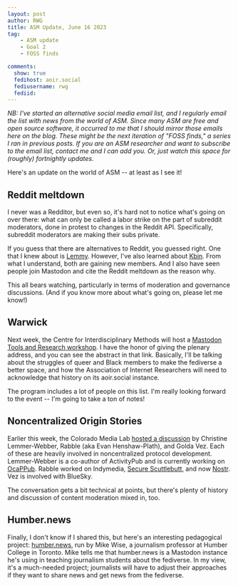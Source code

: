 ```yaml
---
layout: post
author: RWG
title: ASM Update, June 16 2023
tag:
    - ASM update
    - Goal 2
    - FOSS finds

comments: 
  show: true
  fedihost: aoir.social
  fediusername: rwg
  fediid:
---
```

*NB: I've started an alternative social media email list, and I regularly email the list with news from the world of ASM. Since many ASM are free and open source software, it occurred to me that I should mirror those emails here on the blog. These might be the next iteration of "FOSS finds," a series I ran in previous posts. If you are an ASM researcher and want to subscribe to the email list, contact me and I can add you. Or, just watch this space for (roughly) fortnightly updates.*

Here's an update on the world of ASM -- at least as I see it!

<!-- more -->

## Reddit meltdown

I never was a Redditor, but even so, it's hard not to notice what's going on over there: what can only be called a labor strike on the part of subreddit moderators, done in protest to changes in the Reddit API. Specifically, subreddit moderators are making their subs private.

If you guess that there are alternatives to Reddit, you guessed right. One that I knew about is [Lemmy](https://join-lemmy.org/). However, I've also learned about [Kbin](https://github.com/ernestwisniewski/kbin). From what I understand, both are gaining new members. And I also have seen people join Mastodon and cite the Reddit meltdown as the reason why.

This all bears watching, particularly in terms of moderation and governance discussions. (And if you know more about what's going on, please let me know!)

## Warwick

Next week, the Centre for Interdisciplinary Methods will host a [Mastodon Tools and Research workshop](https://events.teams.microsoft.com/event/4d682da3-3b4e-4909-9239-743d86cc7dcc@09bacfbd-47ef-4465-9265-3546f2eaf6bc). I have the honor of giving the plenary address, and you can see the abstract in that link. Basically, I'll be talking about the struggles of queer and Black members to make the fediverse a better space, and how the Association of Internet Researchers will need to acknowledge that history on its aoir.social instance.

The program includes a lot of people on this list. I'm really looking forward to the event -- I'm going to take a ton of notes!

## Noncentralized Origin Stories

Earlier this week, the Colorado Media Lab [hosted a discussion](https://www.colorado.edu/lab/medlab/2023/06/06/open-social-media-origin-stories) by Christine Lemmer-Webber, Rabble (aka Evan Henshaw-Plath), and Golda Vez. Each of these are heavily involved in noncentralized protocol development. Lemmer-Webber is a co-author of ActivityPub and is currently working on [OcaPPub](https://gitlab.com/spritely/ocappub). Rabble worked on Indymedia, [Secure Scuttlebutt](https://en.wikipedia.org/wiki/Secure_Scuttlebutt), and now [Nostr](https://en.wikipedia.org/wiki/Nostr). Vez is involved with BlueSky.

The conversation gets a bit technical at points, but there's plenty of history and discussion of content moderation mixed in, too.

## Humber.news
Finally, I don't know if I shared this, but here's an interesting pedagogical project: [humber.news](https://humber.news), run by Mike Wise, a journalism professor at Humber College in Toronto. Mike tells me that humber.news is a Mastodon instance he's using in teaching journalism students about the fediverse. In my view, it's a much-needed project; journalists will have to adjust their approaches if they want to share news and get news from the fediverse.



